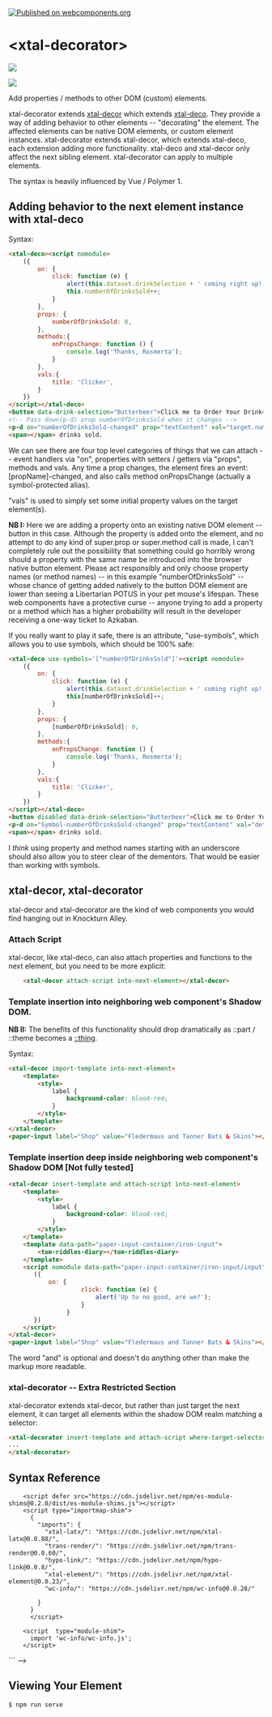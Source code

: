 [![Published on webcomponents.org](https://img.shields.io/badge/webcomponents.org-published-blue.svg)](https://www.webcomponents.org/element/xtal-decorator)

# \<xtal-decorator\>

<a href="https://nodei.co/npm/xtal-decorator/"><img src="https://nodei.co/npm/xtal-decorator.png"></a>

<img src="https://badgen.net/bundlephobia/minzip/xtal-decorator">

Add properties / methods to other DOM (custom) elements.

xtal-decorator extends [xtal-decor](https://www.npmjs.com/package/xtal-decor) which extends [xtal-deco](https://www.npmjs.com/package/xtal-deco).  They provide a way of adding behavior to other elements -- "decorating" the element.  The affected elements can be native DOM elements, or custom element instances. xtal-decorator extends xtal-decor, which extends xtal-deco, each extension adding more functionality. xtal-deco and xtal-decor only affect the next sibling element.  xtal-decorator can apply to multiple elements.

The syntax is heavily influenced by Vue / Polymer 1.

## Adding behavior to the next element instance with xtal-deco

Syntax:


```html
<xtal-deco><script nomodule>
    ({
        on: {
            click: function (e) {
                alert(this.dataset.drinkSelection + ' coming right up!');
                this.numberOfDrinksSold++;
            }
        },
        props: {
            numberOfDrinksSold: 0,
        },
        methods:{
            onPropsChange: function () {
                console.log('Thanks, Rosmerta');
            }
        },
        vals:{
            title: 'Clicker',
        }
    })
</script></xtal-deco>
<button data-drink-selection="Butterbeer">Click me to Order Your Drink</button>
<!-- Pass down(p-d) prop numberOfDrinksSold when it changes -->
<p-d on="numberOfDrinksSold-changed" prop="textContent" val="target.numberOfDrinksSold"></p-d>
<span></span> drinks sold.

```

We can see there are four top level categories of things that we can attach -- event handlers via "on", properties with setters / getters via "props", methods and vals.  Any time a prop changes, the element fires an event:  [propName]-changed, and also calls method onPropsChange (actually a symbol-protected alias).

"vals" is used to simply set some initial property values on the target element(s).

**NB I:**  Here we are adding a property onto an existing native DOM element -- button in this case.  Although the property is added onto the element, and no attempt to do any kind of super.prop or super.method call is made, I can't completely rule out the possibility that something could go horribly wrong should a property with the same name be introduced into the browser native button element.  Please act responsibly and only choose property names (or method names) -- in this example "numberOfDrinksSold" -- whose chance of getting added natively to the button DOM element are lower than seeing a Libertarian POTUS in your pet mouse's lifespan.  These web components have a protective curse -- anyone trying to add a property or a method which has a higher probability will result in the developer receiving a one-way ticket to Azkaban.

If you really want to play it safe, there is an attribute, "use-symbols", which allows you to use symbols, which should be 100% safe:

```html
<xtal-deco use-symbols='["numberOfDrinksSold"]'><script nomodule>
    ({
        on: {
            click: function (e) {
                alert(this.dataset.drinkSelection + ' coming right up!');
                this[numberOfDrinksSold]++;
            }
        },
        props: {
            [numberOfDrinksSold]: 0,
        },
        methods:{
            onPropsChange: function () {
                console.log('Thanks, Rosmerta');
            }
        },
        vals:{
            title: 'Clicker',
        }
    })
</script></xtal-deco>
<button disabled data-drink-selection="Butterbeer">Click me to Order Your Drink</button>
<p-d on="Symbol-numberOfDrinksSold-changed" prop="textContent" val="detail.value"></p-d>
<span></span> drinks sold.
```

I *think* using property and method names starting with an underscore should also allow you to steer clear of the dementors. That would be easier than working with symbols.

## xtal-decor, xtal-decorator

xtal-decor and xtal-decorator are the kind of web components you would find hanging out in Knockturn Alley.

### Attach Script

xtal-decor, like xtal-deco, can also attach properties and functions to the next element, but you need to be more explicit:

```html
    <xtal-decor attach-script into-next-element></xtal-decor>
```

###  Template insertion into neighboring web component's Shadow DOM.

**NB II:** The benefits of this functionality should drop dramatically as ::part / ::theme becomes a [::thing](https://meowni.ca/posts/part-theme-explainer/).

Syntax:

```html
<xtal-decor import-template into-next-element>
    <template>
        <style>
            label {
                background-color: blood-red;
            }
        </style>
    </template>
</xtal-decor>
<paper-input label="Shop" value="Fledermaus and Tanner Bats & Skins"></paper-input>
```

### Template insertion deep inside neighboring web component's Shadow DOM [Not fully tested]


```html
<xtal-decor insert-template and attach-script into-next-element>
    <template>
        <style>
            label {
                background-color: blood-red;
            }
        </style>
    </template>
    <template data-path="paper-input-container/iron-input">
        <tom-riddles-diary></tom-riddles-diary>
    </template>
    <script nomodule data-path="paper-input-container/iron-input/input">
       ({
           on: {
                    click: function (e) {
                        alert('Up to no good, are we?');
                    }
                }
       })
    </script>
</xtal-decor>
<paper-input label="Shop" value="Fledermaus and Tanner Bats & Skins"></paper-input>
```

The word "and" is optional and doesn't do anything other than make the markup more readable.

### xtal-decorator -- Extra Restricted Section

xtal-decorator extends xtal-decor, but rather than just target the next element, it can target all elements within the shadow DOM realm matching a selector:

```html
<xtal-decorator insert-template and attach-script where-target-selector="paper-input" >
...
</xtal-decorator>
```

## Syntax Reference

<!--
```
<custom-element-demox>
<template>
      <wc-info
        package-name="npm.xtal-decorator"
        href="https://unpkg.com/xtal-decorator@0.0.35/html.json"
      >
        <!-- Use experimental import maps -->
        <script defer src="https://cdn.jsdelivr.net/npm/es-module-shims@0.2.0/dist/es-module-shims.js"></script>
        <script type="importmap-shim">
          {
            "imports": {
              "xtal-latx/": "https://cdn.jsdelivr.net/npm/xtal-latx@0.0.88/",
              "trans-render/": "https://cdn.jsdelivr.net/npm/trans-render@0.0.60/",
              "hypo-link/": "https://cdn.jsdelivr.net/npm/hypo-link@0.0.8/",
              "xtal-element/": "https://cdn.jsdelivr.net/npm/xtal-element@0.0.23/",
              "wc-info/": "https://cdn.jsdelivr.net/npm/wc-info@0.0.28/"
              
            }
          }
          </script>
          
        <script  type="module-shim">
          import 'wc-info/wc-info.js';
        </script>
</template>
</custom-element-demox>
```
-->



## Viewing Your Element

```
$ npm run serve
```


